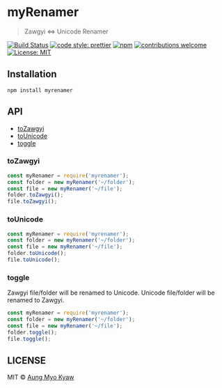 # myRenamer

> Zawgyi <=> Unicode Renamer

[![Build Status][travis]][travis-url]
[![code style: prettier][prettier]][prettier-url]
[![npm][npm-download]][npm-dl-url]
[![contributions welcome][contri]][contri-url]
[![License: MIT][license]][license-url]

## Installation

```shell
npm install myrenamer
```

## API

- [toZawgyi](#toZawgyi)
- [toUnicode](#toUnicode)
- [toggle](#toggle)

### toZawgyi

```javascript
const myRenamer = require('myrenamer');
const folder = new myRenamer('~/folder');
const file = new myRenamer('~/file');
folder.toZawgyi();
file.toZawgyi();
```

### toUnicode

```javascript
const myRenamer = require('myrenamer');
const folder = new myRenamer('~/folder');
const file = new myRenamer('~/file');
folder.toUnicode();
file.toUnicode();
```

### toggle

Zawgyi file/folder will be renamed to Unicode.
Unicode file/folder will be renamed to Zawgyi.

```javascript
const myRenamer = require('myrenamer');
const folder = new myRenamer('~/folder');
const file = new myRenamer('~/file');
folder.toggle();
file.toggle();
```

## LICENSE

MIT © [Aung Myo Kyaw](https://github.com/AungMyoKyaw)

[contri]: https://img.shields.io/badge/contributions-welcome-brightgreen.svg?style=flat-square
[contri-url]: https://github.com/AungMyoKyaw/myRenamer/issues
[travis]: https://img.shields.io/travis/AungMyoKyaw/myRenamer/master.svg?style=flat-square
[travis-url]: https://travis-ci.org/AungMyoKyaw/myRenamer
[npm-download]: https://img.shields.io/npm/dt/myrenamer.svg?style=flat-square
[npm-dl-url]: https://www.npmjs.com/package/myrenamer
[license]: https://img.shields.io/badge/License-MIT-brightgreen.svg?style=flat-square
[license-url]: https://opensource.org/licenses/MIT
[prettier]: https://img.shields.io/badge/code_style-prettier-ff69b4.svg?style=flat-square
[prettier-url]: https://github.com/prettier/prettier
